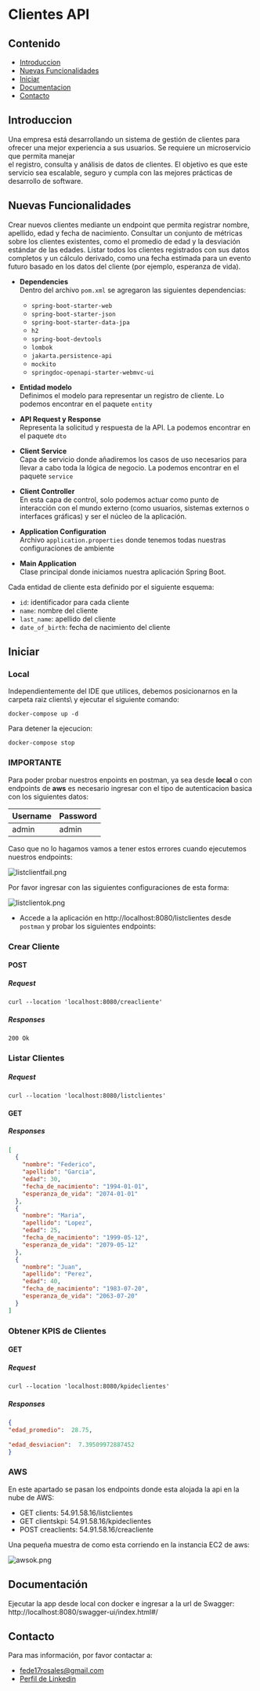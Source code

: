 # Clientes API

## Contenido
- [Introduccion](#introduccion)
- [Nuevas Funcionalidades](#nuevas-funcionalidades)
- [Iniciar](#iniciar)
- [Documentacion](#documentacion)
- [Contacto](#contacto)

## Introduccion
Una empresa está desarrollando un sistema de gestión de clientes para ofrecer una mejor experiencia a sus usuarios. Se requiere un microservicio que permita manejar  
el registro, consulta y análisis de datos de clientes. El objetivo es que este servicio sea escalable, seguro y cumpla con las mejores prácticas de desarrollo de software.

## Nuevas Funcionalidades

Crear nuevos clientes mediante un endpoint que permita registrar nombre,  apellido, edad y fecha de nacimiento.
Consultar un conjunto de métricas sobre los clientes existentes, como el promedio de edad y la desviación estándar de las edades.
Listar todos los clientes registrados con sus datos completos y un cálculo derivado, como una fecha estimada para un evento futuro basado en los datos del cliente (por ejemplo, esperanza de vida).

- **Dependencies**  
  Dentro del archivo `pom.xml` se agregaron las siguientes dependencias:
   - `spring-boot-starter-web`
   -  `spring-boot-starter-json`
   - `spring-boot-starter-data-jpa`
   - `h2`
   - `spring-boot-devtools`
   - `lombok`
   - `jakarta.persistence-api`
   - `mockito`
   - `springdoc-openapi-starter-webmvc-ui`


- **Entidad modelo**  
  Definimos el modelo para representar un registro de cliente. Lo podemos encontrar en el paquete `entity`
- **API Request y Response**  
  Representa la solicitud y respuesta de la API. La podemos encontrar en el paquete `dto`
- **Client Service**  
  Capa de servicio donde añadiremos los casos de uso necesarios para llevar a cabo toda la lógica de negocio. La podemos encontrar en el paquete `service`
- **Client Controller**  
  En esta capa de control, solo podemos actuar como punto de interacción con el mundo externo (como usuarios, sistemas externos o interfaces gráficas) y ser el núcleo de la aplicación.
- **Application Configuration**  
  Archivo `application.properties` donde tenemos todas nuestras configuraciones de ambiente
- **Main Application**  
  Clase principal donde iniciamos nuestra aplicación Spring Boot.

Cada entidad de cliente esta definido por el siguiente esquema:
- `id`: identificador para cada cliente
- `name`: nombre del cliente
- `last_name`: apellido del cliente
- `date_of_birth`: fecha de nacimiento del cliente

## Iniciar

### Local
Independientemente del IDE que utilices, debemos posicionarnos en la carpeta raiz clients\ y ejecutar el siguiente comando:

```  
docker-compose up -d  
```  
Para detener la ejecucion:

```  
docker-compose stop  
```  

### IMPORTANTE
Para poder probar nuestros enpoints en postman, ya sea desde **local** o con endpoints de **aws** es necesario ingresar con el tipo de autenticacion basica con los siguientes datos:

|  Username|Password  |
|--|--|
|  admin| admin |

Caso que no lo hagamos vamos a tener estos errores cuando ejecutemos nuestros endpoints:

![listclientfail.png](clients%2Fclients%2Fsrc%2Fmain%2Fresources%2Fimg%2Flistclientfail.png)

Por favor ingresar con las siguientes configuraciones de esta forma:

![listclientok.png](clients%2Fclients%2Fsrc%2Fmain%2Fresources%2Fimg%2Flistclientok.png)

- Accede a la aplicación en http://localhost:8080/listclientes desde `postman` y probar los siguientes endpoints:

### Crear Cliente

#### POST
##### Request

``` 
curl --location 'localhost:8080/creacliente'  
```   
##### Responses

``` 
200 Ok  
```   
### Listar Clientes
##### Request

``` 
curl --location 'localhost:8080/listclientes'  
``` 
#### GET
##### Responses
```json 
[
  {
    "nombre": "Federico",
    "apellido": "Garcia",
    "edad": 30,
    "fecha_de_nacimiento": "1994-01-01",
    "esperanza_de_vida": "2074-01-01"
  },
  {
    "nombre": "Maria",
    "apellido": "Lopez",
    "edad": 25,
    "fecha_de_nacimiento": "1999-05-12",
    "esperanza_de_vida": "2079-05-12"
  },
  {
    "nombre": "Juan",
    "apellido": "Perez",
    "edad": 40,
    "fecha_de_nacimiento": "1983-07-20",
    "esperanza_de_vida": "2063-07-20"
  }
]
```   
### Obtener KPIS de Clientes

#### GET

##### Request
``` 
curl --location 'localhost:8080/kpideclientes'  
```  
##### Responses

```json 
{    
"edad_promedio":  28.75,  
  
"edad_desviacion":  7.39509972887452  
}  
```   
### AWS
En este apartado se pasan los endpoints donde esta alojada la api en la nube de AWS:
- GET clients: 54.91.58.16/listclientes
- GET clientskpi: 54.91.58.16/kpideclientes
- POST creaclients: 54.91.58.16/creacliente

Una pequeña muestra de como esta corriendo en la instancia EC2 de aws:

![awsok.png](clients%2Fclients%2Fsrc%2Fmain%2Fresources%2Fimg%2Fawsok.png)

## Documentación

Ejecutar la app desde local con docker e ingresar a la url de Swagger:
http://localhost:8080/swagger-ui/index.html#/

## Contacto

Para mas información, por favor contactar a:

- fede17rosales@gmail.com
- [Perfil de Linkedin](https://www.linkedin.com/in/federico-nicolas-rosales-cabrera-0b6092111/)
